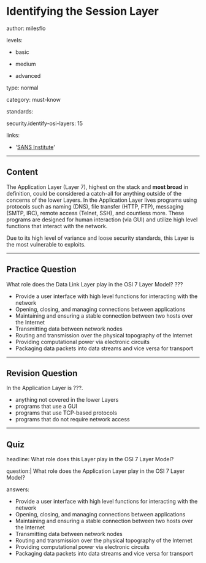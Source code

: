 # Identifying the Session Layer
author: milesflo

levels:

  - basic

  - medium

  - advanced

type: normal

category: must-know

standards:

  security.identify-osi-layers: 15

links:

  - '[SANS Institute](https://www.sans.org/reading-room/whitepapers/protocols/applying-osi-layer-network-model-information-security-1309)'

---
## Content

The Application Layer (Layer 7), highest on the stack and __most broad__ in definition, could be considered a catch-all for anything outside of the concerns of the lower Layers. In the Application Layer lives programs using protocols such as naming (DNS), file transfer (HTTP, FTP), messaging (SMTP, IRC), remote access (Telnet, SSH), and countless more. These programs are designed for human interaction (via GUI) and utilize high level functions that interact with the network.

Due to its high level of variance and loose security standards, this Layer is the most vulnerable to exploits.

---
## Practice Question

What role does the Data Link Layer play in the OSI 7 Layer Model?
???

* Provide a user interface with high level functions for interacting with the network
* Opening, closing, and managing connections between applications
* Maintaining and ensuring a stable connection between two hosts over the Internet
* Transmitting data between network nodes
* Routing and transmission over the physical topography of the Internet
* Providing computational power via electronic circuits
* Packaging data packets into data streams and vice versa for transport

---
## Revision Question

In the Application Layer is ???.

* anything not covered in the lower Layers
* programs that use a GUI
* programs that use TCP-based protocols
* programs that do not require network access

---
## Quiz
headline: What role does this Layer play in the OSI 7 Layer Model?

question:| What role does the Application Layer play in the OSI 7 Layer Model?

answers:

- Provide a user interface with high level functions for interacting with the network
- Opening, closing, and managing connections between applications
- Maintaining and ensuring a stable connection between two hosts over the Internet
- Transmitting data between network nodes
- Routing and transmission over the physical topography of the Internet
- Providing computational power via electronic circuits
- Packaging data packets into data streams and vice versa for transport
